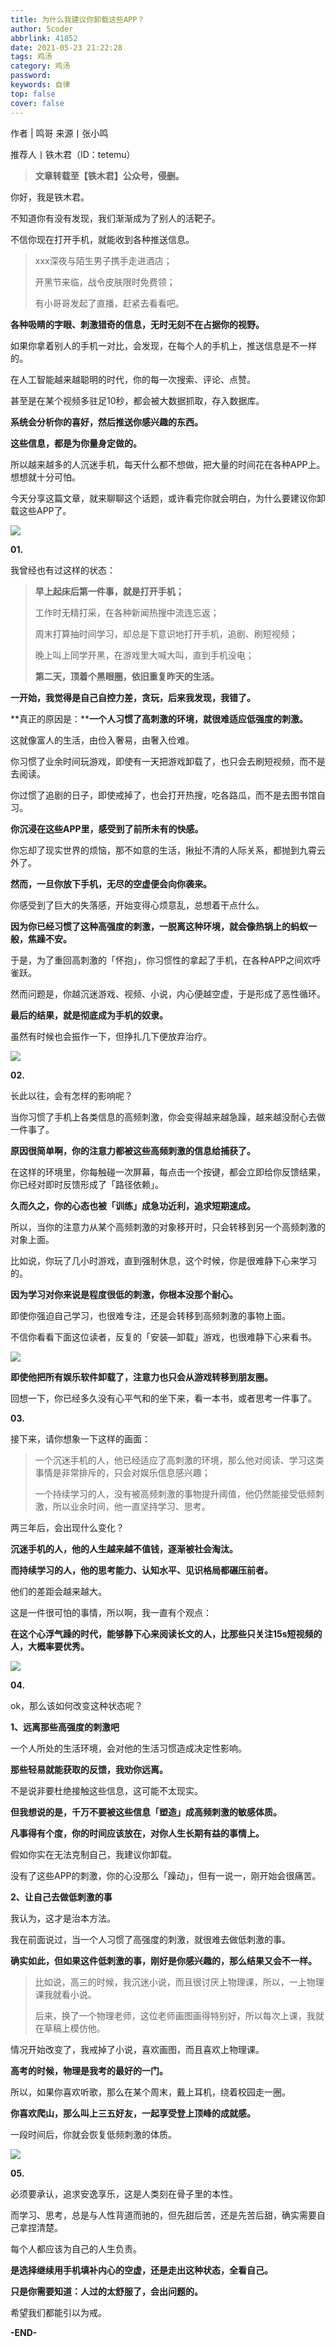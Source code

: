 ```yaml
---
title: 为什么我建议你卸载这些APP？
author: 5coder
abbrlink: 41852
date: 2021-05-23 21:22:28
tags: 鸡汤
category: 鸡汤
password:
keywords: 自律
top: false
cover: false
---
```


作者 | 鸣哥 来源丨张小鸣

推荐人丨铁木君（ID：tetemu）

> **文章转载至【铁木君】公众号，侵删。**

你好，我是铁木君。

不知道你有没有发现，我们渐渐成为了别人的活靶子。

不信你现在打开手机，就能收到各种推送信息。

> xxx深夜与陌生男子携手走进酒店；
>
> 开黑节来临，战令皮肤限时免费领；
>
> 有小哥哥发起了直播，赶紧去看看吧。

**各种吸睛的字眼、刺激猎奇的信息，无时无刻不在占据你的视野。**

如果你拿着别人的手机一对比，会发现，在每个人的手机上，推送信息是不一样的。

在人工智能越来越聪明的时代，你的每一次搜索、评论、点赞。

甚至是在某个视频多驻足10秒，都会被大数据抓取，存入数据库。

**系统会分析你的喜好，然后推送你感兴趣的东西。**

**这些信息，都是为你量身定做的。**

所以越来越多的人沉迷手机，每天什么都不想做，把大量的时间花在各种APP上。想想就十分可怕。

今天分享这篇文章，就来聊聊这个话题，或许看完你就会明白，为什么要建议你卸载这些APP了。

![](http://5coder.cn/img/rIMOzVTe4C8pd92.png)

**01.**

我曾经也有过这样的状态：

> **早上起床后第一件事，就是打开手机；**
>
> 工作时无精打采，在各种新闻热搜中流连忘返；
>
> 周末打算抽时间学习，却总是下意识地打开手机，追剧、刷短视频；
>
> 晚上叫上同学开黑，在游戏里大喊大叫，直到手机没电；
>
> **第二天，顶着个黑眼圈，依旧重复昨天的生活。**

**一开始，我觉得是自己自控力差，贪玩，后来我发现，我错了。**

**真正的原因是：****一个人习惯了高刺激的环境，就很难适应低强度的刺激。**

这就像富人的生活，由俭入奢易，由奢入俭难。

你习惯了业余时间玩游戏，即使有一天把游戏卸载了，也只会去刷短视频，而不是去阅读。

你过惯了追剧的日子，即使戒掉了，也会打开热搜，吃各路瓜，而不是去图书馆自习。

**你沉浸在这些APP里，感受到了前所未有的快感。**

你忘却了现实世界的烦恼，那不如意的生活，揪扯不清的人际关系，都抛到九霄云外了。

**然而，一旦你放下手机，无尽的空虚便会向你袭来。**

你感受到了巨大的失落感，开始变得心烦意乱，总想着干点什么。

**因为你已经习惯了这种高强度的刺激，一脱离这种环境，就会像热锅上的蚂蚁一般，焦躁不安。**

于是，为了重回高刺激的「怀抱」，你习惯性的拿起了手机，在各种APP之间欢呼雀跃。

然而问题是，你越沉迷游戏、视频、小说，内心便越空虚，于是形成了恶性循环。

**最后的结果，就是彻底成为手机的奴隶。**

虽然有时候也会振作一下，但挣扎几下便放弃治疗。

![](http://5coder.cn/img/mza3tyZWRODEk8M.png)

**02.**

长此以往，会有怎样的影响呢？

当你习惯了手机上各类信息的高频刺激，你会变得越来越急躁，越来越没耐心去做一件事了。

**原因很简单啊，你的注意力都被这些高频刺激的信息给捕获了。**

在这样的环境里，你每触碰一次屏幕，每点击一个按键，都会立即给你反馈结果，你已经对即时反馈形成了「路径依赖」。

**久而久之，你的心态也被「训练」成急功近利，追求短期速成。**

所以，当你的注意力从某个高频刺激的对象移开时，只会转移到另一个高频刺激的对象上面。

比如说，你玩了几小时游戏，直到强制休息，这个时候，你是很难静下心来学习的。

**因为学习对你来说是程度很低的刺激，你根本没那个耐心。**

即使你强迫自己学习，也很难专注，还是会转移到高频刺激的事物上面。

不信你看看下面这位读者，反复的「安装—卸载」游戏，也很难静下心来看书。

![](http://5coder.cn/img/t1kiZmJ7Ra23jAK.jpg)

**即使他把所有娱乐软件卸载了，注意力也只会从游戏转移到朋友圈。**

回想一下，你已经多久没有心平气和的坐下来，看一本书，或者思考一件事了。

**03.**

接下来，请你想象一下这样的画面：

> 一个沉迷手机的人，他已经适应了高刺激的环境，那么他对阅读、学习这类事情是非常排斥的，只会对娱乐信息感兴趣；
>
> 一个持续学习的人，没有被高频刺激的事物提升阈值，他仍然能接受低频刺激，所以业余时间，他一直坚持学习、思考。

两三年后，会出现什么变化？

**沉迷手机的人，他的人生越来越不值钱，逐渐被社会淘汰。**

**而持续学习的人，他的思考能力、认知水平、见识格局都碾压前者。**

他们的差距会越来越大。

这是一件很可怕的事情，所以啊，我一直有个观点：

**在这个心浮气躁的时代，能够静下心来阅读长文的人，比那些只关注15s短视频的人，大概率要优秀。**

**![](http://5coder.cn/img/yvGr539zX41Bl7I.png)**

**04.**

ok，那么该如何改变这种状态呢？

**1、远离那些高强度的刺激吧**

一个人所处的生活环境，会对他的生活习惯造成决定性影响。

**那些轻易就能获取的反馈，我劝你远离。**

不是说非要杜绝接触这些信息，这可能不太现实。

**但我想说的是，千万不要被这些信息「塑造」成高频刺激的敏感体质。**

**凡事得有个度，你的时间应该放在，对你人生长期有益的事情上。**

假如你实在无法克制自己，我建议你卸载。

没有了这些APP的刺激，你的心没那么「躁动」，但有一说一，刚开始会很痛苦。

**2、让自己去做低刺激的事**

我认为，这才是治本方法。

我在前面说过，当一个人习惯了高强度的刺激，就很难去做低刺激的事。

**确实如此，但如果这件低刺激的事，刚好是你感兴趣的，那么结果又会不一样。**

> 比如说，高三的时候，我沉迷小说，而且很讨厌上物理课，所以，一上物理课我就看小说。
>
> 后来，换了一个物理老师，这位老师画图画得特别好，所以每次上课，我就在草稿上模仿他。

情况开始改变了，我戒掉了小说，喜欢画图，而且喜欢上物理课。

**高考的时候，物理是我考的最好的一门。**

所以，如果你喜欢听歌，那么在某个周末，戴上耳机，绕着校园走一圈。

**你喜欢爬山，那么叫上三五好友，一起享受登上顶峰的成就感。**

一段时间后，你就会恢复低频刺激的体质。

![](http://5coder.cn/img/eNDpmUG3WRghHzF.jpg)

**05.**

必须要承认，追求安逸享乐，这是人类刻在骨子里的本性。

而学习、思考，总是与人性背道而驰的，但先甜后苦，还是先苦后甜，确实需要自己拿捏清楚。

每个人都应该为自己的人生负责。

**是选择继续用手机填补内心的空虚，还是走出这种状态，全看自己。**

**只是你需要知道：人过的太舒服了，会出问题的。**

希望我们都能引以为戒。

**-END-**